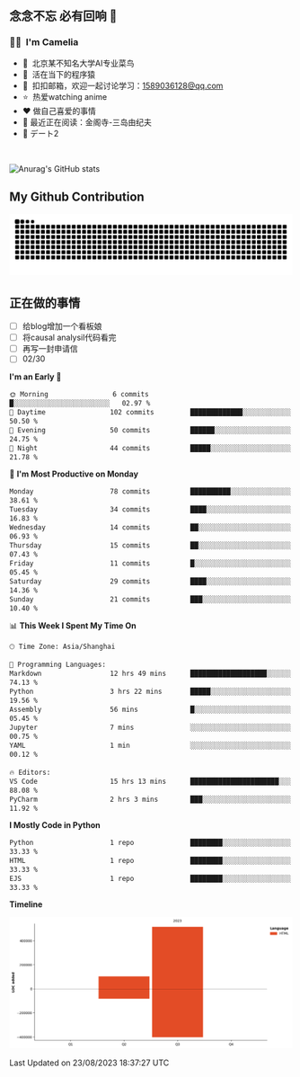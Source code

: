 ## 念念不忘 必有回响  👋
### 👨‍🔧&nbsp;&nbsp;I'm Camelia
- 🏢&nbsp;&nbsp;北京某不知名大学AI专业菜鸟
- 🦍&nbsp;&nbsp;活在当下的程序猿
- 💬&nbsp;&nbsp;扣扣邮箱，欢迎一起讨论学习：1589036128@qq.com
- ⭐️&nbsp;&nbsp;热爱watching anime
- ❤️ 做自己喜爱的事情
- 📖 最近正在阅读：金阁寺-三岛由纪夫
- 🎵 デート2

<br>

![Anurag's GitHub stats](https://github-readme-stats.vercel.app/api?username=abinzzz&count_private=true&show_icons=true&theme=tokyonight)


## My Github Contribution
![](https://github.com/abinzzz/abinzzz/blob/output/github-contribution-grid-snake.svg)

## 正在做的事情
- [ ] 给blog增加一个看板娘
- [ ] 将causal analysil代码看完
- [ ] 再写一封申请信
- [ ] 02/30
<!--START_SECTION:waka-->
**I'm an Early 🐤** 

```text
🌞 Morning                6 commits           █░░░░░░░░░░░░░░░░░░░░░░░░   02.97 % 
🌆 Daytime                102 commits         █████████████░░░░░░░░░░░░   50.50 % 
🌃 Evening                50 commits          ██████░░░░░░░░░░░░░░░░░░░   24.75 % 
🌙 Night                  44 commits          █████░░░░░░░░░░░░░░░░░░░░   21.78 % 
```
📅 **I'm Most Productive on Monday** 

```text
Monday                   78 commits          ██████████░░░░░░░░░░░░░░░   38.61 % 
Tuesday                  34 commits          ████░░░░░░░░░░░░░░░░░░░░░   16.83 % 
Wednesday                14 commits          ██░░░░░░░░░░░░░░░░░░░░░░░   06.93 % 
Thursday                 15 commits          ██░░░░░░░░░░░░░░░░░░░░░░░   07.43 % 
Friday                   11 commits          █░░░░░░░░░░░░░░░░░░░░░░░░   05.45 % 
Saturday                 29 commits          ████░░░░░░░░░░░░░░░░░░░░░   14.36 % 
Sunday                   21 commits          ███░░░░░░░░░░░░░░░░░░░░░░   10.40 % 
```


📊 **This Week I Spent My Time On** 

```text
🕑︎ Time Zone: Asia/Shanghai

💬 Programming Languages: 
Markdown                 12 hrs 49 mins      ███████████████████░░░░░░   74.13 % 
Python                   3 hrs 22 mins       █████░░░░░░░░░░░░░░░░░░░░   19.56 % 
Assembly                 56 mins             █░░░░░░░░░░░░░░░░░░░░░░░░   05.45 % 
Jupyter                  7 mins              ░░░░░░░░░░░░░░░░░░░░░░░░░   00.75 % 
YAML                     1 min               ░░░░░░░░░░░░░░░░░░░░░░░░░   00.12 % 

🔥 Editors: 
VS Code                  15 hrs 13 mins      ██████████████████████░░░   88.08 % 
PyCharm                  2 hrs 3 mins        ███░░░░░░░░░░░░░░░░░░░░░░   11.92 % 
```

**I Mostly Code in Python** 

```text
Python                   1 repo              ████████░░░░░░░░░░░░░░░░░   33.33 % 
HTML                     1 repo              ████████░░░░░░░░░░░░░░░░░   33.33 % 
EJS                      1 repo              ████████░░░░░░░░░░░░░░░░░   33.33 % 
```



**Timeline**

![Lines of Code chart](https://raw.githubusercontent.com/abinzzz/abinzzz/main/assets/bar_graph.png)


 Last Updated on 23/08/2023 18:37:27 UTC
<!--END_SECTION:waka-->



